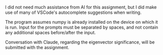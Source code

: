I did not need much assistance from AI for this assignment, but I did make use of many of VSCode's autocomplete suggestions when writing.

The program assumes numpy is already installed on the device on which it is run.
Input for the prompts must be separated by spaces, and not contain any additional spaces before/after the input.

Conversation with Claude, regarding the eigenvector significance, will be submitted with the assignment.
